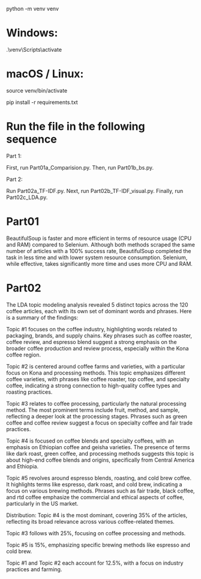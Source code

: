 python -m venv venv
# Windows:
.\venv\Scripts\activate
# macOS / Linux:
source venv/bin/activate


pip install -r requirements.txt

# Run the file in the following sequence
Part 1:

First, run Part01a_Comparision.py.
Then, run Part01b_bs.py.

Part 2:

Run Part02a_TF-IDF.py.
Next, run Part02b_TF-IDF_visual.py.
Finally, run Part02c_LDA.py.

# Part01

BeautifulSoup is faster and more efficient in terms of resource usage (CPU and RAM) compared to Selenium. Although both methods scraped the same number of articles with a 100% success rate, BeautifulSoup completed the task in less time and with lower system resource consumption. Selenium, while effective, takes significantly more time and uses more CPU and RAM.


# Part02
The LDA topic modeling analysis revealed 5 distinct topics across the 120 coffee articles, each with its own set of dominant words and phrases. Here is a summary of the findings:

Topic #1 focuses on the coffee industry, highlighting words related to packaging, brands, and supply chains. Key phrases such as coffee roaster, coffee review, and espresso blend suggest a strong emphasis on the broader coffee production and review process, especially within the Kona coffee region.

Topic #2 is centered around coffee farms and varieties, with a particular focus on Kona and processing methods. This topic emphasizes different coffee varieties, with phrases like coffee roaster, top coffee, and specialty coffee, indicating a strong connection to high-quality coffee types and roasting practices.

Topic #3 relates to coffee processing, particularly the natural processing method. The most prominent terms include fruit, method, and sample, reflecting a deeper look at the processing stages. Phrases such as green coffee and coffee review suggest a focus on specialty coffee and fair trade practices.

Topic #4 is focused on coffee blends and specialty coffees, with an emphasis on Ethiopian coffee and geisha varieties. The presence of terms like dark roast, green coffee, and processing methods suggests this topic is about high-end coffee blends and origins, specifically from Central America and Ethiopia.

Topic #5 revolves around espresso blends, roasting, and cold brew coffee. It highlights terms like espresso, dark roast, and cold brew, indicating a focus on various brewing methods. Phrases such as fair trade, black coffee, and rtd coffee emphasize the commercial and ethical aspects of coffee, particularly in the US market.

Distribution:
Topic #4 is the most dominant, covering 35% of the articles, reflecting its broad relevance across various coffee-related themes.

Topic #3 follows with 25%, focusing on coffee processing and methods.

Topic #5 is 15%, emphasizing specific brewing methods like espresso and cold brew.

Topic #1 and Topic #2 each account for 12.5%, with a focus on industry practices and farming.


